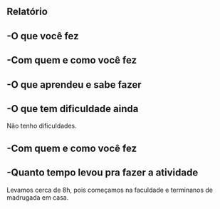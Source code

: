 ## Relatório

## -O que você fez

## -Com quem e como você fez

## -O que aprendeu e sabe fazer

## -O que tem dificuldade ainda
Não tenho dificuldades. 

## -Com quem e como você fez

## -Quanto tempo levou pra fazer a atividade
Levamos cerca de 8h, pois começamos na faculdade e terminanos de madrugada em casa.
